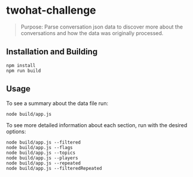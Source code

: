 # twohat-challenge
> Purpose: Parse conversation json data to discover
> more about the conversations and how the data was
> originally processed.

## Installation and Building
```shell
npm install
npm run build
```

## Usage
To see a summary about the data file run: 
```shell
node build/app.js
```

To see more detailed information about each section, run with the desired options:
```shell
node build/app.js --filtered
node build/app.js --flags
node build/app.js --topics
node build/app.js --players
node build/app.js --repeated
node build/app.js --filteredRepeated
```
